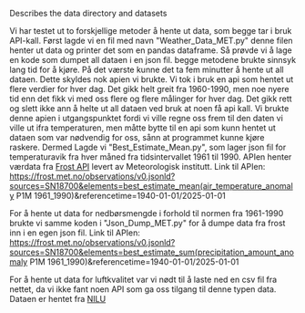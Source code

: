 Describes the data directory and datasets

Vi har testet ut to forskjellige metoder å hente ut data, som begge tar i bruk API-kall. Først lagde vi en fil med navn "Weather_Data_MET.py" denne filen henter ut data og printer det som en pandas dataframe. Så prøvde vi å lage en kode som dumpet all dataen i en json fil. begge metodene brukte sinnsyk lang tid for å kjøre. På det værste kunne det ta fem minutter å hente ut all dataen. Dette skyldes nok apien vi brukte. Vi tok i bruk en api som hentet ut flere verdier for hver dag. Det gikk helt greit fra 1960-1990, men noe nyere tid enn det fikk vi med oss flere og flere målinger for hver dag. Det gikk rett og slett ikke ann å helte ut all dataen ved bruk at noen få api kall. 
Vi brukte denne apien i utgangspunktet fordi vi ville regne oss frem til den daten vi ville ut ifra temperaturen, men måtte bytte til en api som kunn hentet ut dataen som var nødvendig for oss, sånn at programmet kunne kjøre raskere. Dermed Lagde vi "Best_Estimate_Mean.py", som lager json fil for temperaturavik fra hver måned fra tidsintervallet 1961 til 1990.
APIen henter værdata fra [Frost API](https://frost.met.no/api.html#/) levert av Meteorologisk institutt.
Link til APIen:
https://frost.met.no/observations/v0.jsonld?sources=SN18700&elements=best_estimate_mean(air_temperature_anomaly P1M 1961_1990)&referencetime=1940-01-01/2025-01-01

For å hente ut data for nedbørsmengde i forhold til normen fra 1961-1990 brukte vi samme koden i "Json_Dump_MET.py" for å dumpe data fra frost inn i en egen json fil.
Link til APIen:
https://frost.met.no/observations/v0.jsonld?sources=SN18700&elements=best_estimate_sum(precipitation_amount_anomaly P1M 1961_1990)&referencetime=1940-01-01/2025-01-01

For å hente ut data for luftkvalitet var vi nødt til å laste ned en csv fil fra nettet, da vi ikke fant noen API som ga oss tilgang til denne typen data. Dataen er hentet fra [NILU](https://luftkvalitet.nilu.no/historikk)
